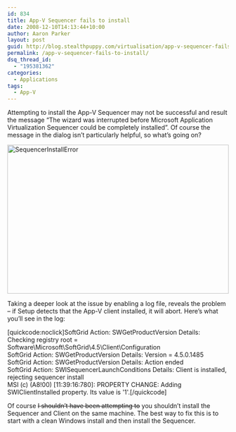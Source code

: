 ```yaml
---
id: 834
title: App-V Sequencer fails to install
date: 2008-12-10T14:13:44+10:00
author: Aaron Parker
layout: post
guid: http://blog.stealthpuppy.com/virtualisation/app-v-sequencer-fails-to-install
permalink: /app-v-sequencer-fails-to-install/
dsq_thread_id:
  - "195381362"
categories:
  - Applications
tags:
  - App-V
---
```

Attempting to install the App-V Sequencer may not be successful and result the message “The wizard was interrupted before Microsoft Application Virtualization Sequencer could be completely installed”. Of course the message in the dialog isn’t particularly helpful, so what’s going on?

<img style="display: inline" title="SequencerInstallError" src="https://stealthpuppy.com/wp-content/uploads/2008/12/sequencerinstallerror.png" border="0" alt="SequencerInstallError" width="504" height="338" /> 

Taking a deeper look at the issue by enabling a log file, reveals the problem – if Setup detects that the App-V client installed, it will abort. Here’s what you’ll see in the log:

[quickcode:noclick]SoftGrid Action: SWGetProductVersion Details: Checking registry root = Software\Microsoft\SoftGrid\4.5\Client\Configuration  
SoftGrid Action: SWGetProductVersion Details: Version = 4.5.0.1485  
SoftGrid Action: SWGetProductVersion Details: Action ended  
SoftGrid Action: SWISequencerLaunchConditions Details: Client is installed, rejecting sequencer install  
MSI (c) (A8!00) [11:39:16:780]: PROPERTY CHANGE: Adding SWIClientInstalled property. Its value is '1'.[/quickcode]

Of course <span style="text-decoration: line-through;">I shouldn’t have been attempting to</span> you shouldn’t install the Sequencer and Client on the same machine. The best way to fix this is to start with a clean Windows install and then install the Sequencer.
